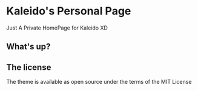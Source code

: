 # Kaleido's Personal Page

Just A Private HomePage for Kaleido XD

## What's up?


## The license

The theme is available as open source under the terms of the MIT License
